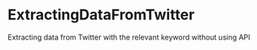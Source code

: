 # ExtractingDataFromTwitter
Extracting data from Twitter with the relevant keyword without using API
